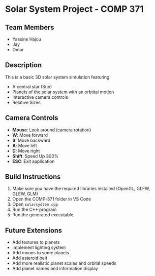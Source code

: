 # Solar System Project - COMP 371

## Team Members

- Yassine Hajou
- Jay
- Omar

## Description

This is a basic 3D solar system simulation featuring:

- A central star (Sun)
- Planets of the solar system with an orbtital motion
- Interactive camera controls
- Relative Sizes

## Camera Controls

- **Mouse**: Look around (camera rotation)
- **W**: Move forward
- **S**: Move backward
- **A**: Move left
- **D**: Move right
- **Shift**: Speed Up 300%
- **ESC**: Exit application

## Build Instructions

1. Make sure you have the required libraries installed (OpenGL, GLFW, GLEW, GLM)
2. Open the COMP-371 folder in VS Code
3. Open `solarsystem.cpp`
4. Run the C++ program
5. Run the generated executable

## Future Extensions

- Add textures to planets
- Implement lighting system
- Add moons to some planets
- Add asteroid belt
- Add more realistic planet scales and orbital speeds
- Add planet names and information display
